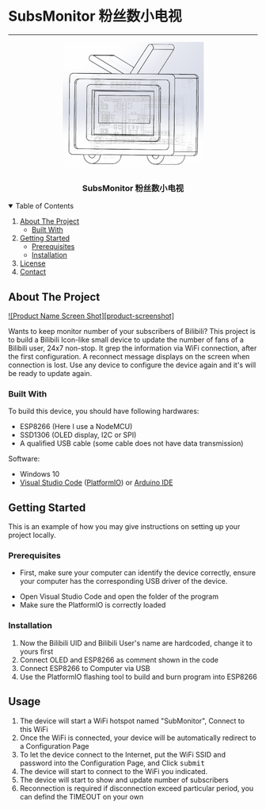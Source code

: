 # SubsMonitor 粉丝数小电视

---

<!-- PROJECT LOGO -->

<p align="center">
  <a href="https://github.com/maitereo/SubsMonitor/blob/master">
    <img src="images/CAD.png" alt="CAD" width="285" height="256">
  </a>
  <h3 align="center">SubsMonitor 粉丝数小电视</h3>



<!-- TABLE OF CONTENTS -->

<details open="open">
  <summary>Table of Contents</summary>
  <ol>
    <li>
      <a href="#about-the-project">About The Project</a>
      <ul>
        <li><a href="#built-with">Built With</a></li>
      </ul>
    </li>
    <li>
      <a href="#getting-started">Getting Started</a>
      <ul>
        <li><a href="#prerequisites">Prerequisites</a></li>
        <li><a href="#installation">Installation</a></li>
      </ul>
    </li>
    <li><a href="#license">License</a></li>
    <li><a href="#contact">Contact</a></li>
  </ol>
</details>



<!-- ABOUT THE PROJECT -->

## About The Project

[![Product Name Screen Shot][product-screenshot]](https://example.com)

Wants to keep monitor number of your subscribers of Bilibili? This project is to build a Bilibili Icon-like small device to update the number of fans of a Bilibili user, 24x7 non-stop. It grep the information via WiFi connection, after the first configuration. A reconnect message displays on the screen when connection is lost. Use any device to configure the device again and it's will be ready to update again.

### Built With

To build this device, you should have following hardwares:

- ESP8266 (Here I use a NodeMCU)
- SSD1306 (OLED display, I2C or SPI)
- A qualified USB cable (some cable does not have data transmission)

Software:

- Windows 10
- [Visual Studio Code](https://code.visualstudio.com/) ([PlatformIO](https://platformio.org/)) or [Arduino IDE](https://www.arduino.cc/en/software/)

<!-- GETTING STARTED -->

## Getting Started

This is an example of how you may give instructions on setting up your project locally.

### Prerequisites

- First, make sure your computer can identify the device correctly, ensure your computer has the corresponding USB driver of the device.

* Open Visual Studio Code and open the folder of the program
* Make sure the PlatformIO is correctly loaded

### Installation

1. Now the Bilibili UID and Bilibili User's name are hardcoded, change it to yours first
2. Connect OLED and ESP8266 as comment shown in the code
3. Connect ESP8266 to Computer via USB
4. Use the PlatformIO flashing tool to build and burn program into ESP8266

<!-- USAGE EXAMPLES -->

## Usage

1. The device will start a WiFi hotspot named "SubMonitor", Connect to this WiFi
2. Once the WiFi is connected, your device will be automatically redirect to a Configuration Page
3. To let the device connect to the Internet, put the WiFi SSID and password into the Configuration Page, and Click <kbd>submit</kbd>
4. The device will start to connect to the WiFi you indicated.
5. The device will start to show and update number of subscribers
6. Reconnection is required if disconnection exceed particular period, you can defind the TIMEOUT on your own
